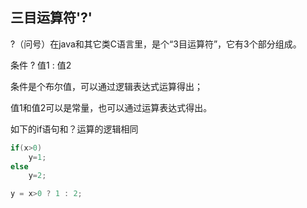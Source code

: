 ## 三目运算符'?'

?（问号）在java和其它类C语言里，是个“3目运算符”，它有3个部分组成。

条件 ? 值1 : 值2

条件是个布尔值，可以通过逻辑表达式运算得出；

值1和值2可以是常量，也可以通过运算表达式得出。

如下的if语句和？运算的逻辑相同

```java
if(x>0)
    y=1;
else
    y=2;
```

```java
y = x>0 ? 1 : 2;
```

